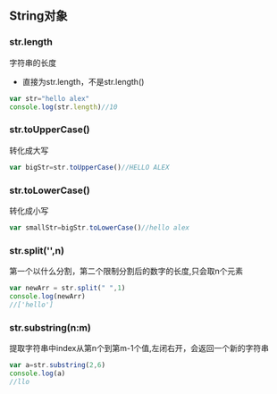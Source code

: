 ## String对象
### str.length
字符串的长度
* 直接为str.length，不是str.length()

```javascript
var str="hello alex"
console.log(str.length)//10
```

### str.toUpperCase()
转化成大写
```javascript
var bigStr=str.toUpperCase()//HELLO ALEX
```

### str.toLowerCase()
转化成小写
```javascript
var smallStr=bigStr.toLowerCase()//hello alex
```

### str.split('',n)
第一个以什么分割，第二个限制分割后的数字的长度,只会取n个元素
```javascript
var newArr = str.split(" ",1)
console.log(newArr)
//['hello']
```

### str.substring(n:m)
提取字符串中index从第n个到第m-1个值,左闭右开，会返回一个新的字符串
```javascript		
var a=str.substring(2,6)
console.log(a)
//llo
```
